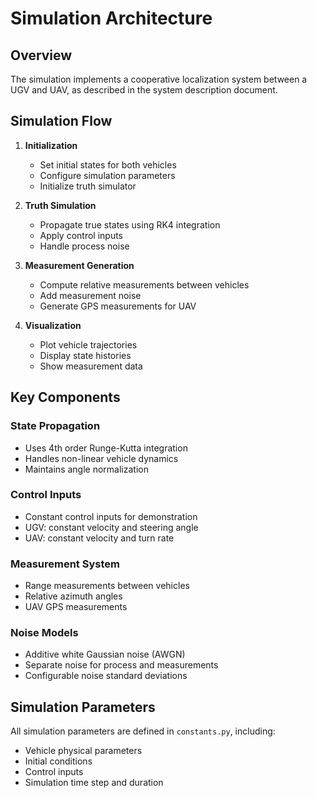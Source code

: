 # Simulation Architecture

## Overview
The simulation implements a cooperative localization system between a UGV and UAV, as described in the system description document.

## Simulation Flow
1. **Initialization**
   - Set initial states for both vehicles
   - Configure simulation parameters
   - Initialize truth simulator

2. **Truth Simulation**
   - Propagate true states using RK4 integration
   - Apply control inputs
   - Handle process noise

3. **Measurement Generation**
   - Compute relative measurements between vehicles
   - Add measurement noise
   - Generate GPS measurements for UAV

4. **Visualization**
   - Plot vehicle trajectories
   - Display state histories
   - Show measurement data

## Key Components

### State Propagation
- Uses 4th order Runge-Kutta integration
- Handles non-linear vehicle dynamics
- Maintains angle normalization

### Control Inputs
- Constant control inputs for demonstration
- UGV: constant velocity and steering angle
- UAV: constant velocity and turn rate

### Measurement System
- Range measurements between vehicles
- Relative azimuth angles
- UAV GPS measurements

### Noise Models
- Additive white Gaussian noise (AWGN)
- Separate noise for process and measurements
- Configurable noise standard deviations

## Simulation Parameters
All simulation parameters are defined in `constants.py`, including:
- Vehicle physical parameters
- Initial conditions
- Control inputs
- Simulation time step and duration
